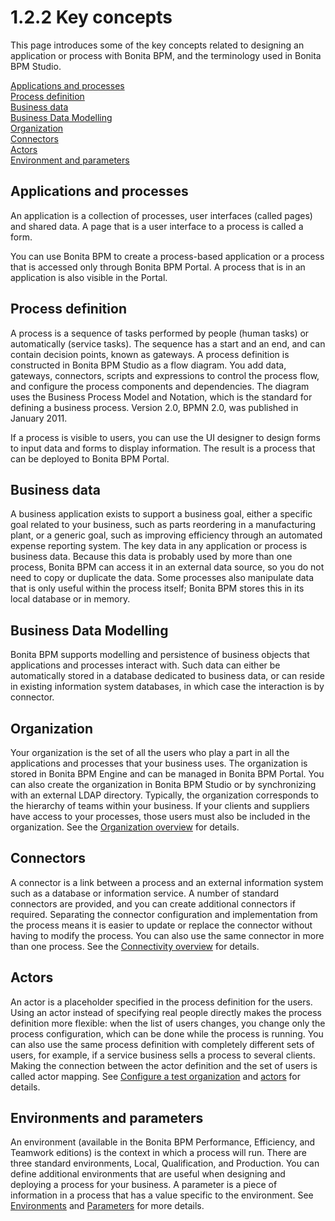 # 1.2.2 Key concepts

This page introduces some of the key concepts related to designing an application or 
process with Bonita BPM, and the terminology used in Bonita BPM Studio.

[Applications and processes](#application)  
[Process definition](#process_definition)  
[Business data](#business_data)  
[Business Data Modelling](#business_data_mod)  
[Organization](#organization)  
[Connectors](#connectors)  
[Actors](#actors)  
[Environment and parameters](#environments_actors)

## Applications and processes

An application is a collection of processes, user interfaces (called pages) and shared data. A page that is a user interface to a process is called a form. 

You can use Bonita BPM to create a process-based application or a process that is accessed only through Bonita BPM Portal. A process that is in an application is also visible in the Portal.

## Process definition

A process is a sequence of tasks performed by people (human tasks) or automatically
(service tasks). The sequence has a start and an end, and can contain decision points, known as
gateways. A process definition is constructed in Bonita BPM Studio as a flow diagram. You add data, gateways, connectors, scripts and 
expressions to control the process flow, and configure the process components and dependencies. The diagram 
uses the Business Process Model and Notation, which is the standard for defining a business
process. Version 2.0, BPMN 2.0, was published in January 2011\.

If a process is visible to users, you can use the UI designer to design forms 
to input data and forms to display information.
The result is a process that can be deployed to Bonita BPM Portal.

## Business data

A business application exists to support a business goal, either a specific goal related to your business, such as parts reordering in a manufacturing plant, or
a generic goal, such as improving efficiency through an automated expense reporting system. The key data in any application or process is business data. Because this
data is probably used by more than one process, Bonita BPM can access it in an external data source, so you do not need to copy or duplicate the data. Some
processes also manipulate data that is only useful within the process itself;
Bonita BPM stores this in its local database or in memory.

## Business Data Modelling

Bonita BPM supports modelling and persistence of business objects that applications and processes interact with. 
Such data can either be automatically stored in a database dedicated to business data, or can reside in existing information system databases, in which case the interaction is by connector.

## Organization

Your organization is the set of all the users who play a part in all the applications and processes that
your business uses. The organization is stored in Bonita BPM Engine and can be managed in Bonita BPM Portal. 
You can also create the organization in Bonita BPM Studio or by synchronizing with an external LDAP directory. 
Typically, the organization corresponds to the hierarchy of teams within your business. 
If your clients and suppliers have access to your processes, those users must also be included in the organization. 
See the [Organization overview](/organization-overview.html) for details.

## Connectors

A connector is a link between a process and an external information system 
such as a database or information service. A number of standard connectors are
provided, and you can create additional connectors if required. Separating the 
connector configuration and implementation from the process means it is easier 
to update or replace the connector without having to modify the process. You can 
also use the same connector in more than one process. 
See the [Connectivity overview](/connectivity-overview.html) for details.

## Actors

An actor is a placeholder specified in the process definition for the users. Using an actor instead of specifying
real people directly makes the process definition more flexible: when the list of users
changes, you change only the process configuration, which can be done
while the process is running. You can also use the same process definition with
completely different sets of users, for example, if a service business sells a
process to several clients. Making the connection between the actor definition
and the set of users is called actor mapping. See 
[Configure a test organization](/organization-management-in-bonita-bpm-studio.html)
and [actors](/actors.html) for
details.

## Environments and parameters

An environment (available in the Bonita BPM Performance, Efficiency, and Teamwork editions) is the context in
which a process will run. There are three standard environments, Local,
Qualification, and Production. You can define additional environments that are
useful when designing and deploying a process for your business. A parameter is
a piece of information in a process that has a value specific to the
environment. See [Environments](/environments.html)
and [Parameters](/parameters.html) for more details.